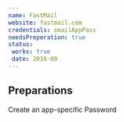 ```yaml
---
name: FastMail
website: fastmail.com
credentials: emailAppPass
needsPreperation: true
status:
 works: true
 date: 2018-09
---
```


## Preparations

Create an app-specific Password